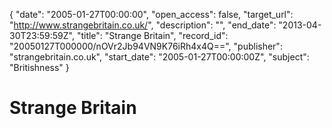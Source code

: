 {
  "date": "2005-01-27T00:00:00", 
  "open_access": false, 
  "target_url": "http://www.strangebritain.co.uk/", 
  "description": "", 
  "end_date": "2013-04-30T23:59:59Z", 
  "title": "Strange Britain", 
  "record_id": "20050127T000000/nOVr2Jb94VN9K76iRh4x4Q==", 
  "publisher": "strangebritain.co.uk", 
  "start_date": "2005-01-27T00:00:00Z", 
  "subject": "Britishness"
}

# Strange Britain

